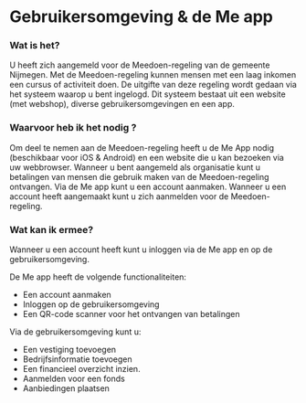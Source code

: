 # Gebruikersomgeving & de Me app

### Wat is het?

U heeft zich aangemeld voor de Meedoen-regeling van de gemeente Nijmegen. Met de Meedoen-regeling kunnen mensen met een laag inkomen een cursus of activiteit doen. De uitgifte van deze regeling wordt gedaan via het systeem waarop u bent ingelogd. Dit systeem bestaat uit een website (met webshop), diverse gebruikersomgevingen en een app.


### Waarvoor heb ik het nodig ?

Om deel te nemen aan de Meedoen-regeling heeft u de Me App nodig (beschikbaar voor iOS & Android) en een website die u kan bezoeken via uw webbrowser. Wanneer u bent aangemeld als organisatie kunt u betalingen van mensen die gebruik maken van de Meedoen-regeling ontvangen. Via de Me app kunt u een account aanmaken. Wanneer u een account heeft aangemaakt kunt u zich aanmelden voor de Meedoen-regeling.


### Wat kan ik ermee?

Wanneer u een account heeft kunt u inloggen via de Me app en op de gebruikersomgeving.

De Me app heeft de volgende functionaliteiten:

*   Een account aanmaken
*   Inloggen op de gebruikersomgeving
*   Een QR-code scanner voor het ontvangen van betalingen

Via de gebruikersomgeving kunt u:

*   Een vestiging toevoegen
*   Bedrijfsinformatie toevoegen
*   Een financieel overzicht inzien.
*   Aanmelden voor een fonds
*   Aanbiedingen plaatsen
